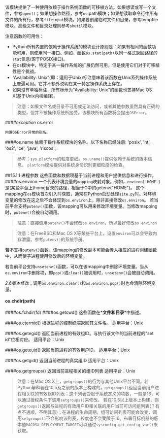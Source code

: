 该模块提供了一种使用依赖于操作系统函数的可移植方法。如果想读或写一个文件，参考<code>open()</code>；如果想操作路径，参考<code>os</code>.path模块；如果想读取命令行中所有文件的所有行，参考<code>fileinput</code>模块。如果要创建临时文件和目录，参考tempfile模块。高级文件和目录处理则参考<code>shutil</code>模块。
 

注意函数的可用性：
* Python所有内置的依赖于操作系统的模块设计原则是：如果有相同的函数功能可用，则使用同一接口。例如，函数<code>os.stat(path)</code>以同一格式返回路径的<code>stat</code>信息(源于POSIX接口)。
* 在os模块中，特定于某一操作系统的扩展仍然可用，但是使用它们对于可移植性是个挑战。
* “Availability: Unix”(即：适用于Unix)标注意味着该函数在Unix系列操作系统上普遍可用。它并不额外说明在某一特定操作系统上存在。
* 如果没有单独标注，所有标示为“Availability: Unix”的函数也支持Mac OS X(基于Unix内核编译)。

> 注意：如果文件名或目录不可用或无法访问，或者其他参数虽然具有正确的类型，但并不被操作系统所接受，该模块所有函数将会抛出<code>OSError</code>。

####*exception* os.error

    内置OSError异常的别名。

####os.name
    依赖于操作系统模块的名称。以下名称已经注册: 'posix', 'nt', 'os2', 'ce', 'java', 'riscos'。 

> 参考：<code>sys.platform</code>的粒度更细。<code>os.uname()</code>提供依赖于系统的版本信息。
<code>platform</code>模块提供对系统身份识别更细粒度的检查。

##15.1.1 进程参数
这些函数和数据项基于当前进程和用户提供信息和进行操作。
####os.environ
一个代表环境变量的<code>mapping</code>映射对象。例如，<code>environ['HOME']</code>是(某些平台上)home目录的路径，相当于C中的getenv("HOME")。
这个mapping在<code>os</code>模块首次引入时获取，通常在Python启动处理<code>site.py</code>时。对环境变量的修改在这之后不会体现到<code>os.environ</code>上，除非直接修改<code>os.environ</code>。
若当前平台支持<code>putenv()</code>函数，该mapping可以用来修改环境变量。当修改mapping时，<code>putenv()</code>会被自动调用。

> 注意：直接调用<code>putenv()</code>不会修改<code>os.environ</code>，所以最好修改<code>os.environ</code>

> 注意：在FreeBSD和Mac OS X等某些平台上，设置<code>environ</code>可以会导致内存泄露。参考<code>putenv()</code>的系统手册。

若不支持<code>putenv()</code>函数，该mapping的修改副本可能会传入相应的进程创建函数中，从而使子进程使用修改后的环境变量。

若当前平台支持<code>unsetenv()</code>函数，可以在该mapping中删除环境变量。当从<code>os.environ</code>中删除项，即<code>pop()</code>或<code>clear()</code>被调用时，<code>unsetenv()</code>会被自动调用。

*2.6版本修改*：调用<code>os.environ.clear()</code>和<code>os.environ.pop()</code>时也会清除环境变量。

#### os.chdir(path)
####os.fchdir(fd)
####os.getcwd()
这些函数在*__文件和目录__*中描述。

####os.ctermid()
根据进程的控制终端返回其文件名。
适用平台：Unix

####os.getegid()
返回当前进程的有效组ID。与执行该文件的当前进程的"set id"位相对应。
适用平台：Unix

####os.geteuid()
返回当前进程的有效用户ID。
适用平台：Unix

####os.getgid()
返回当前进程的真实组ID
适用平台：Unix

####os.getgroups()
返回当前进程相关的组ID列表
适用平台：Unix

> 注意：在Mac OS X上，<code>getgroups()</code>的行为与其他Unix平台不同。若Python解释器在10.5及之前的版本上构建的，<code>getgroups()</code>返回当前用户进程相关联的有效组ID列表；这个列表受限于系统定义的项数，一般是16，可以通过授权条件下调用<code>setgroups()</code>来修改。
若在10.5以上版本上构建，则<code>getgroups()</code>返回与进程的有效用户ID相关联的用户当前可访问组列表(？有点不通顺，不明其意)；在进程的生命周期，组可访问列表可能会改变，调用<code>setgroups()</code>不会影响该列表，长度也不会受限于16。布署目标机器的版本值<code>MACOSX_DEPLOYMENT_TARGET</code>可以通过<code>sysconfig.get_config_var()</code>来获取。


 

 